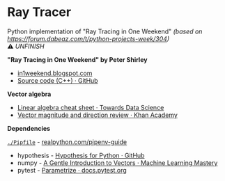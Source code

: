 # Ray Tracer  
Python implementation of "Ray Tracing in One Weekend" 
*(based on https://forum.dabeaz.com/t/python-projects-week/304)*  
:warning: *UNFINISH*
  
**"Ray Tracing in One Weekend" by Peter Shirley**

* [in1weekend.blogspot.com](https://in1weekend.blogspot.com/2016/01/ray-tracing-in-one-weekend.html)  
* [Source code (C++) · GitHub](https://github.com/petershirley/raytracinginoneweekend)  
  
  
**Vector algebra**  

* [Linear algebra cheat sheet · Towards Data Science](https://towardsdatascience.com/linear-algebra-cheat-sheet-for-deep-learning-cd67aba4526c)  
* [Vector magnitude and direction review · Khan Academy](https://www.khanacademy.org/math/precalculus/vectors-precalc/component-form-of-vectors/a/vector-magnitude-and-direction-review)  
  
**Dependencies**  

[`./Pipfile`](#pipfile) - [realpython.com/pipenv-guide](https://realpython.com/pipenv-guide/)  

* hypothesis - [Hypothesis for Python · GitHub](https://github.com/HypothesisWorks/hypothesis/tree/master/hypothesis-python#hypothesis)    
* numpy - [A Gentle Introduction to Vectors · Machine Learning Mastery](https://machinelearningmastery.com/gentle-introduction-vectors-machine-learning/)  
* pytest - [Parametrize · docs.pytest.org](https://docs.pytest.org/en/latest/parametrize.html/)  

